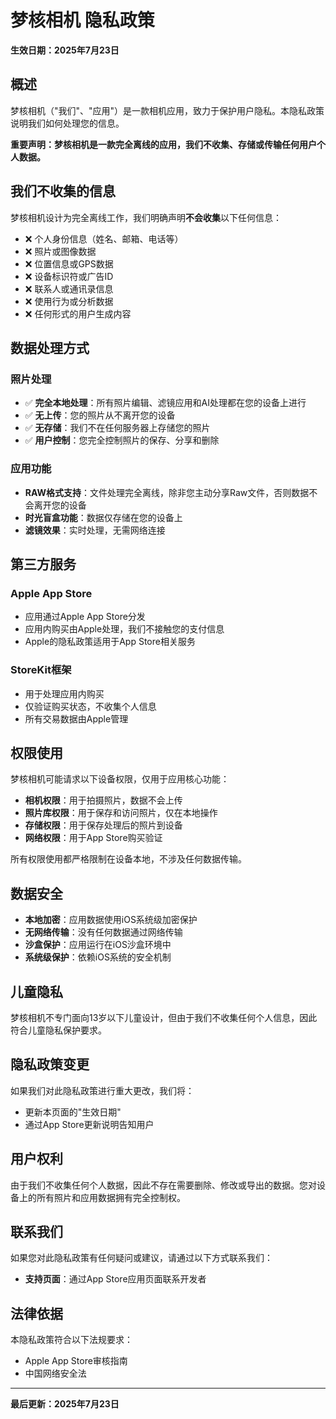 # 梦核相机 隐私政策

**生效日期：2025年7月23日**

## 概述

梦核相机（"我们"、"应用"）是一款相机应用，致力于保护用户隐私。本隐私政策说明我们如何处理您的信息。

**重要声明：梦核相机是一款完全离线的应用，我们不收集、存储或传输任何用户个人数据。**

## 我们不收集的信息

梦核相机设计为完全离线工作，我们明确声明**不会收集**以下任何信息：

- ❌ 个人身份信息（姓名、邮箱、电话等）
- ❌ 照片或图像数据
- ❌ 位置信息或GPS数据
- ❌ 设备标识符或广告ID
- ❌ 联系人或通讯录信息
- ❌ 使用行为或分析数据
- ❌ 任何形式的用户生成内容

## 数据处理方式

### 照片处理
- ✅ **完全本地处理**：所有照片编辑、滤镜应用和AI处理都在您的设备上进行
- ✅ **无上传**：您的照片从不离开您的设备
- ✅ **无存储**：我们不在任何服务器上存储您的照片
- ✅ **用户控制**：您完全控制照片的保存、分享和删除

### 应用功能
- **RAW格式支持**：文件处理完全离线，除非您主动分享Raw文件，否则数据不会离开您的设备
- **时光盲盒功能**：数据仅存储在您的设备上
- **滤镜效果**：实时处理，无需网络连接

## 第三方服务

### Apple App Store
- 应用通过Apple App Store分发
- 应用内购买由Apple处理，我们不接触您的支付信息
- Apple的隐私政策适用于App Store相关服务

### StoreKit框架
- 用于处理应用内购买
- 仅验证购买状态，不收集个人信息
- 所有交易数据由Apple管理

## 权限使用

梦核相机可能请求以下设备权限，仅用于应用核心功能：

- **相机权限**：用于拍摄照片，数据不会上传
- **照片库权限**：用于保存和访问照片，仅在本地操作
- **存储权限**：用于保存处理后的照片到设备
- **网络权限**：用于App Store购买验证

所有权限使用都严格限制在设备本地，不涉及任何数据传输。

## 数据安全

- **本地加密**：应用数据使用iOS系统级加密保护
- **无网络传输**：没有任何数据通过网络传输
- **沙盒保护**：应用运行在iOS沙盒环境中
- **系统级保护**：依赖iOS系统的安全机制

## 儿童隐私

梦核相机不专门面向13岁以下儿童设计，但由于我们不收集任何个人信息，因此符合儿童隐私保护要求。

## 隐私政策变更

如果我们对此隐私政策进行重大更改，我们将：
- 更新本页面的"生效日期"
- 通过App Store更新说明告知用户

## 用户权利

由于我们不收集任何个人数据，因此不存在需要删除、修改或导出的数据。您对设备上的所有照片和应用数据拥有完全控制权。

## 联系我们

如果您对此隐私政策有任何疑问或建议，请通过以下方式联系我们：

- **支持页面**：通过App Store应用页面联系开发者

## 法律依据

本隐私政策符合以下法规要求：
- Apple App Store审核指南
- 中国网络安全法

---

**最后更新：2025年7月23日**